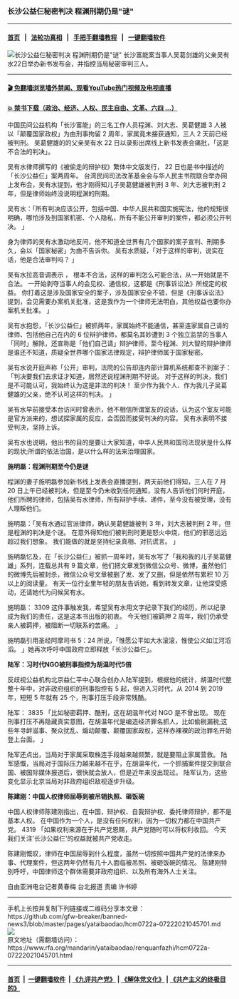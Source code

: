 ### 长沙公益仨秘密判决 程渊刑期仍是"谜"
------------------------

#### [首页](https://github.com/gfw-breaker/banned-news3/blob/master/README.md) &nbsp;&nbsp;|&nbsp;&nbsp; [法轮功真相](https://github.com/begood0513/basic/blob/master/README.md)  &nbsp;&nbsp;|&nbsp;&nbsp; [手把手翻墙教程](https://github.com/gfw-breaker/guides/wiki)  &nbsp;&nbsp;|&nbsp;&nbsp; [一键翻墙软件](https://github.com/gfw-breaker/nogfw/blob/master/README.md)  



<div id="headerimg">
 <img alt='长沙公益仨秘密判决 程渊刑期仍是"谜"' src="https://www.rfa.org/mandarin/yataibaodao/renquanfazhi/hcm0722a-07222021045701.html/@@images/d121c5ed-a2d6-4607-b7b5-1d26d7fa8e05.jpeg" title='长沙公益仨秘密判决 程渊刑期仍是"谜"'/>
 <span class="lead_image_caption">
  长沙富能案当事人吴葛剑雄的父亲吴有水22日举办新书发布会，并指控当局秘密审判三人。
 </span>
 <!-- zoomattribute -->
</div>

<hr/>


#### [ 🎬  免翻墙浏览墙外禁闻、观看YouTube热门视频及电视直播](https://github.com/gfw-breaker/HelloWorld)

#### [ 💥  禁书下载（政治、经济、人权、民主自由、文革、六四 ...）](https://github.com/gfw-breaker/books/blob/master/README.md)

<div id="storytext">
 <p style="font-weight: 400;">
  中国民间公益机构「长沙富能」的三名工作人员程渊、刘大志、吴葛健雄
  <span>
   3
  </span>
  人被以「颠覆国家政权」为由刑事拘留
  <span>
   2
  </span>
  周年，家属竟未接获通知，三人
  <span>
   2
  </span>
  天前已经被判刑。
  <span>
  </span>
  吴葛健雄的的父亲吴有水
  <span>
   22
  </span>
  日以录影出席线上新书发表会痛批，「这是不合法的判决」。
 </p>
 <p style="font-weight: 400;">
  吴有水律师撰写的《被偷走的辩护权》繁体中文版发行，
  <span>
   22
  </span>
  日也是书中描述的「长沙公益仨」案两周年。
  <span>
  </span>
  台湾民间司法改革基金会与华人民主书院联合举办网上发布会，吴有水提到，他才刚得知儿子吴葛健雄被判刑
  <span>
   3
  </span>
  年、刘大志被判刑
  <span>
   2
  </span>
  年，但是律师始终没说明程渊的刑期。
 </p>
 <p style="font-weight: 400;">
  吴有水：「所有判决应该公开，包括中国、中华人民共和国实施宪法，他的规矩很明确，哪怕涉及到国家机密、个人隐私，所有不能公开审判的案件，都必须公开判决。
  <span>
  </span>
  」
 </p>
 <p style="font-weight: 400;">
  身为律师的吴有水激动地反问，他不知道全世界有几个国家的案子宣判、刑期多久，会以「国家秘密」为由不告诉你。
  <span>
  </span>
  吴有水质疑，「对于这样的审判，说实在话，他是合法审判吗？
  <span>
  </span>
  」
 </p>
 <p style="font-weight: 400;">
  吴有水拉高音调表示
  <span>
   ，
  </span>
  根本不合法，这样的审判怎么可能合法，从一开始就是不合法。
  <span>
  </span>
  一开始剥夺当事人的会见权、通信权，这都是《刑事诉讼法》所规定的权益。
  <span>
  </span>
  你打着这是涉及国家安全的案子，涉及国家安全不错，但是《刑事诉讼法》提到，会见需要办案机关批准，这是我作为一个律师无法明白，其他权益也要你办案机关批准。
  <span>
  </span>
  」
 </p>
 <p style="font-weight: 400;">
  吴有水抱怨，「长沙公益仨」被抓两年，家属始终不能通信，甚至连家属自己请的律师、包括他自己在内的
  <span>
   6
  </span>
  位辩护律师，都莫名其妙遭到
  <span>
   3
  </span>
  个独立监禁的当事人「同时」解除，还宣称是「他们自己请」辩护律师，至今程渊、刘大智的辩护律师是谁还不知道，质疑全世界哪个国家法律规定，辩护律师属于国家秘密。
 </p>
 <p style="font-weight: 400;">
  吴有水说开庭声称「公开」审判，法院的公告却连内部计算机系统都查不到案子：「判决要我们去求证才知道，居然还说程渊刑期不好说。
  <span>
  </span>
  对于这样的判决，我们是不可能认可，我始终认为这是非法的判决！
  <span>
  </span>
  至少作为我个人、作为我儿子吴葛健雄的父亲，绝不认可这样的判决。
  <span>
  </span>
  」
 </p>
 <p style="font-weight: 400;">
  吴有水早前接受本台访问时曾表示，他不相信所谓室友的说话，认为这个室友可能是官方派来的，想试探家属的反应，会否因而接受判决的内容。
  <span>
  </span>
  吴有水表明不接受判决，坚持上诉。
 </p>
 <p style="font-weight: 400;">
  吴有水也说明，他出书的目的是要让大家知道，中华人民共和国司法现状是什么样的现状;所谓的依法治国，是以什么样的法来治理国家。
 </p>
 <p style="font-weight: 400;">
  <strong>
   施明磊：程渊刑期至今仍是谜
  </strong>
 </p>
 <p style="font-weight: 400;">
  程渊的妻子施明磊参加新书线上发表会直播提到，两天前他们得知，三人在
  <span>
   7
  </span>
  月
  <span>
   20
  </span>
  日上午已经被判决，但是至今仍未收到任何通知，没有人告诉他们何时开庭，他们所聘的律师，包括吴有水律师，所有辩护手续、递件，至今没有被受理，没有人理睬他们。
 </p>
 <p style="font-weight: 400;">
  施明磊：「吴有水通过官派律师，确认吴葛健雄被判
  <span>
   3
  </span>
  年，刘大志被判刑
  <span>
   2
  </span>
  年，但是程渊的判决是个谜。
  <span>
  </span>
  在意外得知他们被判刑时更是怒火中烧，他们的邪恶远远超过我们想象。
  <span>
  </span>
  我们能做的就是坚持纪录真相、对抗谎言。
  <span>
  </span>
  」
 </p>
 <p style="font-weight: 400;">
  施明磊忆及，在「长沙公益仨」被抓一周年时，吴有水写了「我和我的儿子吴葛健雄」系列，连载总共有
  <span>
   9
  </span>
  篇文章，他们把文章发到微信公众号、微博，虽然他们的微博先后被封杀，微信公众号文章被删了发、发了又删，但是依然有累积
  <span>
   10
  </span>
  万以上的阅读量。
  <span>
  </span>
  有天一位行业里年轻的朋友告诉她，看到转发文章，让他深受感动，还请她代为问候吴有水。
 </p>
 <p style="font-weight: 400;">
  施明磊：
  <span>
   3309
  </span>
  这件事触发我，希望吴有水用文字纪录下我们的经历，所以纪录成为我们的责任，这是这本书出版的初衷。
  <span>
  </span>
  今天他们被羁押
  <span>
   2
  </span>
  周年，我们仍承受亲人被羁押，被阻断一切联系的苦痛。
  <span>
  </span>
  」
 </p>
 <p style="font-weight: 400;">
  施明磊引用圣经阿摩司书
  <span>
   5：24
  </span>
  所说，「惟愿公平如大水滚滚，惟使公义如江河滔滔。
  <span>
  </span>
  」她再次呼吁中国政府立即释放「长沙公益仨」。
 </p>
 <p style="font-weight: 400;">
  <strong>
   陆军：习时代NGO被刑事指控为胡温时代5倍
  </strong>
 </p>
 <p style="font-weight: 400;">
  反歧视公益机构北京益仁平中心联合创办人陆军提到，根据他的统计，胡温时代整整十年中，对非政府组织的刑事指控有
  <span>
   5
  </span>
  起，但进入习时代，从
  <span>
   2014
  </span>
  到
  <span>
   2019
  </span>
  年，短短
  <span>
   5
  </span>
  年就有
  <span>
   25
  </span>
  个，刑事打压手段非常残酷。
 </p>
 <p style="font-weight: 400;">
  陆军：
  <span>
   3835
  </span>
  「比如秘密羁押、酷刑，这在胡温年代对
  <span>
   NGO
  </span>
  是不曾出现。
  <span>
  </span>
  现在刑事打压不再隐藏真实意图，在胡温年代是编造经济罪名抓人，比如偷税漏税;这些年寻衅滋事、聚众扰乱、煽动颠覆、颠覆国家政权，这样赤裸裸的政治罪名开始登上台面。
  <span>
  </span>
  」
 </p>
 <p style="font-weight: 400;">
  陆军还点出，当局对于家属采取株连手段越来越频繁，就是要阻止家属营救。
  <span>
  </span>
  陆军感慨，当局对于国际压力越来越不在乎，在胡温年代，一个抓捕案件提交到联合国、被国际媒体报道后，很快就会放人，但是近年来没出现过。
  <span>
  </span>
  陆军认为，这些变化显示北京当局对非政府组织敌视逐步升级。
 </p>
 <p style="font-weight: 400;">
  <strong>
   陈建刚：中国人权律师屈辱到被吊销执照、砸饭碗
  </strong>
 </p>
 <p style="font-weight: 400;">
  中国人权律师陈建刚指出，在中国，辩护权、自我辩护权、委托律师辩护，都不是基本人权。
  <span>
  </span>
  在中国作为一个人，是没有任何权利，因为一切权力都在中国共产党。
  <span>
  </span>
  <span>
   4319
  </span>
  「如果权利来源在于共产党恩赐，共产党随时可以将权利收回。
  <span>
  </span>
  今天我们关注'长沙公益仨'的权益就被共产党收走。
  <span>
  </span>
  <span>
  </span>
 </p>
 <p style="font-weight: 400;">
  陈建刚慨叹，律师在中国屈辱到什么程度，虽然一切按照中国共产党的法律来办事、代理案件，但这两年仍然有几十人面临被吊照、被砸饭碗的情况。
  <span>
  </span>
  陈建刚特别呼吁，中国律师这个群体需要非政府组织、以及所有海外人士关注。
 </p>
 <p style="font-weight: 400;">
  <span>
  </span>
 </p>
 <p style="font-weight: 400;">
  自由亚洲电台记者黄春梅
  <span>
  </span>
  台北报道
  <span>
  </span>
  责编
  <span>
  </span>
  许书婷
 </p>
 <p style="font-weight: 400;">
  <span>
  </span>
 </p>
</div>

<hr/>
手机上长按并复制下列链接或二维码分享本文章：<br/>
https://github.com/gfw-breaker/banned-news3/blob/master/pages/yataibaodao/hcm0722a-07222021045701.md <br/>
<a href='https://github.com/gfw-breaker/banned-news3/blob/master/pages/yataibaodao/hcm0722a-07222021045701.md'><img src='https://github.com/gfw-breaker/banned-news3/blob/master/pages/yataibaodao/hcm0722a-07222021045701.md.png'/></a> <br/>
原文地址（需翻墙访问）：https://www.rfa.org/mandarin/yataibaodao/renquanfazhi/hcm0722a-07222021045701.html


------------------------
#### [首页](https://github.com/gfw-breaker/banned-news3/blob/master/README.md) &nbsp;|&nbsp; [一键翻墙软件](https://github.com/gfw-breaker/nogfw/blob/master/README.md) &nbsp;| [《九评共产党》](https://github.com/gfw-breaker/9ping.md/blob/master/README.md#九评之一评共产党是什么) | [《解体党文化》](https://github.com/gfw-breaker/jtdwh.md/blob/master/README.md) | [《共产主义的终极目的》](https://github.com/gfw-breaker/gczydzjmd.md/blob/master/README.md)


<img src='http://gfw-breaker.win/banned-news3/pages/yataibaodao/hcm0722a-07222021045701.md' width='0px' height='0px'/>